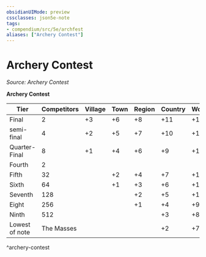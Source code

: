```yaml
---
obsidianUIMode: preview
cssclasses: json5e-note
tags:
- compendium/src/5e/archfest
aliases: ["Archery Contest"]
---
```

# Archery Contest
*Source: Archery Contest* 

**Archery Contest**

| Tier | Competitors | Village | Town | Region | Country | World | Planar |
|------|-------------|---------|------|--------|---------|-------|--------|
| Final | 2 | +3 | +6 | +8 | +11 | +16 | +21 |
| semi-final | 4 | +2 | +5 | +7 | +10 | +15 | +20 |
| Quarter-Final | 8 | +1 | +4 | +6 | +9 | +14 | +19 |
| Fourth | 2 |  |  |  |  |  |  |
| Fifth | 32 |  | +2 | +4 | +7 | +12 | +17 |
| Sixth | 64 |  | +1 | +3 | +6 | +11 | +16 |
| Seventh | 128 |  |  | +2 | +5 | +10 | +15 |
| Eight | 256 |  |  | +1 | +4 | +9 | +14 |
| Ninth | 512 |  |  |  | +3 | +8 | +13 |
| Lowest of note | The Masses |  |  |  | +2 | +7 | +12 |
^archery-contest